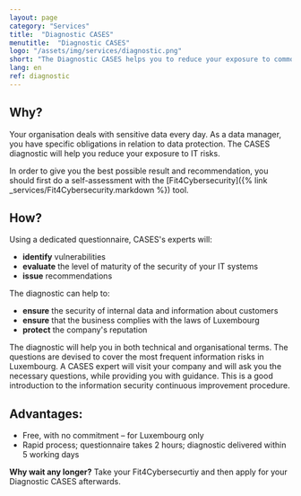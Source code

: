 ```yaml
---
layout: page
category: "Services"
title:  "Diagnostic CASES"
menutitle:  "Diagnostic CASES"
logo: "/assets/img/services/diagnostic.png"
short: "The Diagnostic CASES helps you to reduce your exposure to common IT risks."
lang: en
ref: diagnostic
---
```

## Why?
Your organisation deals with sensitive data every day. As a data manager, you have specific obligations in relation to data protection. The CASES diagnostic will help you reduce your exposure to IT risks.

In order to give you the best possible result and recommendation, you should first do a self-assessment with the [Fit4Cybersecurity]({% link _services/Fit4Cybersecurity.markdown %}) tool.


## How?
Using a dedicated questionnaire, CASES's experts will:

* **identify** vulnerabilities
* **evaluate** the level of maturity of the security of your IT systems
* **issue** recommendations

The diagnostic can help to:

* **ensure** the security of internal data and information about customers
* **ensure** that the business complies with the laws of Luxembourg
* **protect** the company's reputation

The diagnostic will help you in both technical and organisational terms. The questions are devised to cover the most frequent information risks in Luxembourg.
A CASES expert will visit your company and will ask you the necessary questions, while providing you with guidance. This is a good introduction to the information security continuous improvement procedure.


## Advantages:

* Free, with no commitment – for Luxembourg only
* Rapid process; questionnaire takes 2 hours; diagnostic delivered within 5 working days

**Why wait any longer?** Take your Fit4Cybersecurtiy and then apply for your Diagnostic CASES afterwards.
